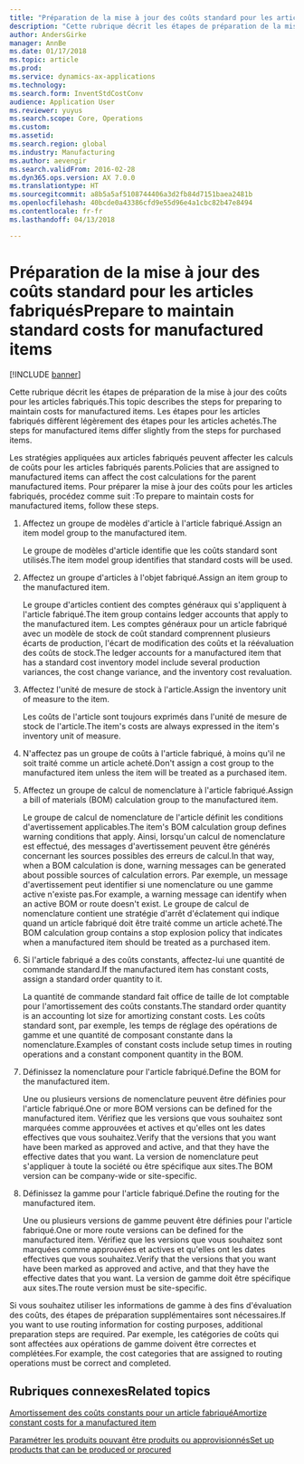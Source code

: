 ```yaml
---
title: "Préparation de la mise à jour des coûts standard pour les articles fabriqués"
description: "Cette rubrique décrit les étapes de préparation de la mise à jour des coûts pour les articles fabriqués."
author: AndersGirke
manager: AnnBe
ms.date: 01/17/2018
ms.topic: article
ms.prod: 
ms.service: dynamics-ax-applications
ms.technology: 
ms.search.form: InventStdCostConv
audience: Application User
ms.reviewer: yuyus
ms.search.scope: Core, Operations
ms.custom: 
ms.assetid: 
ms.search.region: global
ms.industry: Manufacturing
ms.author: aevengir
ms.search.validFrom: 2016-02-28
ms.dyn365.ops.version: AX 7.0.0
ms.translationtype: HT
ms.sourcegitcommit: a8b5a5af5108744406a3d2fb84d7151baea2481b
ms.openlocfilehash: 40bcde0a43386cfd9e55d96e4a1cbc82b47e8494
ms.contentlocale: fr-fr
ms.lasthandoff: 04/13/2018

---
```



# <a name="prepare-to-maintain-standard-costs-for-manufactured-items"></a><span data-ttu-id="14370-103">Préparation de la mise à jour des coûts standard pour les articles fabriqués</span><span class="sxs-lookup"><span data-stu-id="14370-103">Prepare to maintain standard costs for manufactured items</span></span>

[!INCLUDE [banner](../includes/banner.md)]

<span data-ttu-id="14370-104">Cette rubrique décrit les étapes de préparation de la mise à jour des coûts pour les articles fabriqués.</span><span class="sxs-lookup"><span data-stu-id="14370-104">This topic describes the steps for preparing to maintain costs for manufactured items.</span></span> <span data-ttu-id="14370-105">Les étapes pour les articles fabriqués diffèrent légèrement des étapes pour les articles achetés.</span><span class="sxs-lookup"><span data-stu-id="14370-105">The steps for manufactured items differ slightly from the steps for purchased items.</span></span>

<span data-ttu-id="14370-106">Les stratégies appliquées aux articles fabriqués peuvent affecter les calculs de coûts pour les articles fabriqués parents.</span><span class="sxs-lookup"><span data-stu-id="14370-106">Policies that are assigned to manufactured items can affect the cost calculations for the parent manufactured items.</span></span> <span data-ttu-id="14370-107">Pour préparer la mise à jour des coûts pour les articles fabriqués, procédez comme suit :</span><span class="sxs-lookup"><span data-stu-id="14370-107">To prepare to maintain costs for manufactured items, follow these steps.</span></span>

1. <span data-ttu-id="14370-108">Affectez un groupe de modèles d'article à l'article fabriqué.</span><span class="sxs-lookup"><span data-stu-id="14370-108">Assign an item model group to the manufactured item.</span></span> 

   <span data-ttu-id="14370-109">Le groupe de modèles d'article identifie que les coûts standard sont utilisés.</span><span class="sxs-lookup"><span data-stu-id="14370-109">The item model group identifies that standard costs will be used.</span></span>

2. <span data-ttu-id="14370-110">Affectez un groupe d'articles à l'objet fabriqué.</span><span class="sxs-lookup"><span data-stu-id="14370-110">Assign an item group to the manufactured item.</span></span> 

   <span data-ttu-id="14370-111">Le groupe d'articles contient des comptes généraux qui s'appliquent à l'article fabriqué.</span><span class="sxs-lookup"><span data-stu-id="14370-111">The item group contains ledger accounts that apply to the manufactured item.</span></span> <span data-ttu-id="14370-112">Les comptes généraux pour un article fabriqué avec un modèle de stock de coût standard comprennent plusieurs écarts de production, l'écart de modification des coûts et la réévaluation des coûts de stock.</span><span class="sxs-lookup"><span data-stu-id="14370-112">The ledger accounts for a manufactured item that has a standard cost inventory model include several production variances, the cost change variance, and the inventory cost revaluation.</span></span>

3. <span data-ttu-id="14370-113">Affectez l'unité de mesure de stock à l'article.</span><span class="sxs-lookup"><span data-stu-id="14370-113">Assign the inventory unit of measure to the item.</span></span> 

   <span data-ttu-id="14370-114">Les coûts de l'article sont toujours exprimés dans l'unité de mesure de stock de l'article.</span><span class="sxs-lookup"><span data-stu-id="14370-114">The item's costs are always expressed in the item's inventory unit of measure.</span></span>

4. <span data-ttu-id="14370-115">N'affectez pas un groupe de coûts à l'article fabriqué, à moins qu'il ne soit traité comme un article acheté.</span><span class="sxs-lookup"><span data-stu-id="14370-115">Don't assign a cost group to the manufactured item unless the item will be treated as a purchased item.</span></span>

5. <span data-ttu-id="14370-116">Affectez un groupe de calcul de nomenclature à l'article fabriqué.</span><span class="sxs-lookup"><span data-stu-id="14370-116">Assign a bill of materials (BOM) calculation group to the manufactured item.</span></span> 

   <span data-ttu-id="14370-117">Le groupe de calcul de nomenclature de l'article définit les conditions d'avertissement applicables.</span><span class="sxs-lookup"><span data-stu-id="14370-117">The item's BOM calculation group defines warning conditions that apply.</span></span> <span data-ttu-id="14370-118">Ainsi, lorsqu'un calcul de nomenclature est effectué, des messages d'avertissement peuvent être générés concernant les sources possibles des erreurs de calcul.</span><span class="sxs-lookup"><span data-stu-id="14370-118">In that way, when a BOM calculation is done, warning messages can be generated about possible sources of calculation errors.</span></span> <span data-ttu-id="14370-119">Par exemple, un message d'avertissement peut identifier si une nomenclature ou une gamme active n'existe pas.</span><span class="sxs-lookup"><span data-stu-id="14370-119">For example, a warning message can identify when an active BOM or route doesn't exist.</span></span> <span data-ttu-id="14370-120">Le groupe de calcul de nomenclature contient une stratégie d'arrêt d'éclatement qui indique quand un article fabriqué doit être traité comme un article acheté.</span><span class="sxs-lookup"><span data-stu-id="14370-120">The BOM calculation group contains a stop explosion policy that indicates when a manufactured item should be treated as a purchased item.</span></span>

6. <span data-ttu-id="14370-121">Si l'article fabriqué a des coûts constants, affectez-lui une quantité de commande standard.</span><span class="sxs-lookup"><span data-stu-id="14370-121">If the manufactured item has constant costs, assign a standard order quantity to it.</span></span> 

   <span data-ttu-id="14370-122">La quantité de commande standard fait office de taille de lot comptable pour l'amortissement des coûts constants.</span><span class="sxs-lookup"><span data-stu-id="14370-122">The standard order quantity is an accounting lot size for amortizing constant costs.</span></span> <span data-ttu-id="14370-123">Les coûts standard sont, par exemple, les temps de réglage des opérations de gamme et une quantité de composant constante dans la nomenclature.</span><span class="sxs-lookup"><span data-stu-id="14370-123">Examples of constant costs include setup times in routing operations and a constant component quantity in the BOM.</span></span>

7. <span data-ttu-id="14370-124">Définissez la nomenclature pour l'article fabriqué.</span><span class="sxs-lookup"><span data-stu-id="14370-124">Define the BOM for the manufactured item.</span></span> 

   <span data-ttu-id="14370-125">Une ou plusieurs versions de nomenclature peuvent être définies pour l'article fabriqué.</span><span class="sxs-lookup"><span data-stu-id="14370-125">One or more BOM versions can be defined for the manufactured item.</span></span> <span data-ttu-id="14370-126">Vérifiez que les versions que vous souhaitez sont marquées comme approuvées et actives et qu'elles ont les dates effectives que vous souhaitez.</span><span class="sxs-lookup"><span data-stu-id="14370-126">Verify that the versions that you want have been marked as approved and active, and that they have the effective dates that you want.</span></span> <span data-ttu-id="14370-127">La version de nomenclature peut s'appliquer à toute la société ou être spécifique aux sites.</span><span class="sxs-lookup"><span data-stu-id="14370-127">The BOM version can be company-wide or site-specific.</span></span>

8. <span data-ttu-id="14370-128">Définissez la gamme pour l'article fabriqué.</span><span class="sxs-lookup"><span data-stu-id="14370-128">Define the routing for the manufactured item.</span></span> 

   <span data-ttu-id="14370-129">Une ou plusieurs versions de gamme peuvent être définies pour l'article fabriqué.</span><span class="sxs-lookup"><span data-stu-id="14370-129">One or more route versions can be defined for the manufactured item.</span></span> <span data-ttu-id="14370-130">Vérifiez que les versions que vous souhaitez sont marquées comme approuvées et actives et qu'elles ont les dates effectives que vous souhaitez.</span><span class="sxs-lookup"><span data-stu-id="14370-130">Verify that the versions that you want have been marked as approved and active, and that they have the effective dates that you want.</span></span> <span data-ttu-id="14370-131">La version de gamme doit être spécifique aux sites.</span><span class="sxs-lookup"><span data-stu-id="14370-131">The route version must be site-specific.</span></span>

<span data-ttu-id="14370-132">Si vous souhaitez utiliser les informations de gamme à des fins d'évaluation des coûts, des étapes de préparation supplémentaires sont nécessaires.</span><span class="sxs-lookup"><span data-stu-id="14370-132">If you want to use routing information for costing purposes, additional preparation steps are required.</span></span> <span data-ttu-id="14370-133">Par exemple, les catégories de coûts qui sont affectées aux opérations de gamme doivent être correctes et complétées.</span><span class="sxs-lookup"><span data-stu-id="14370-133">For example, the cost categories that are assigned to routing operations must be correct and completed.</span></span>

<a name="related-topics"></a><span data-ttu-id="14370-134">Rubriques connexes</span><span class="sxs-lookup"><span data-stu-id="14370-134">Related topics</span></span>
--------

[<span data-ttu-id="14370-135">Amortissement des coûts constants pour un article fabriqué</span><span class="sxs-lookup"><span data-stu-id="14370-135">Amortize constant costs for a manufactured item</span></span>](amortize-constant-costs-manufactured-item.md)

[<span data-ttu-id="14370-136">Paramétrer les produits pouvant être produits ou approvisionnés</span><span class="sxs-lookup"><span data-stu-id="14370-136">Set up products that can be produced or procured</span></span>](manufactured-items-treated-as-purchased-items.md)


